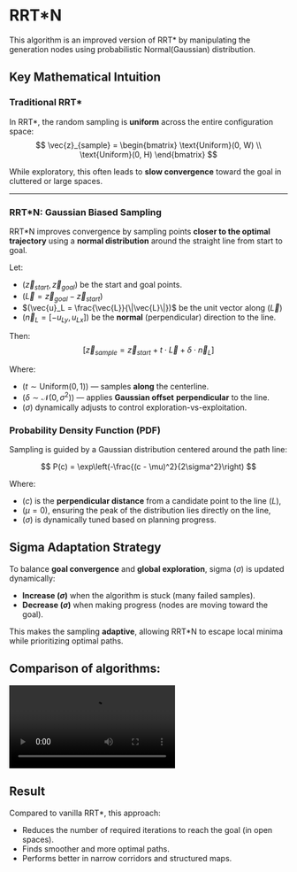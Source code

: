 # RRT*N 

This algorithm is an improved version of RRT* by manipulating the generation nodes using probabilistic Normal(Gaussian) distribution.

## Key Mathematical Intuition

### Traditional RRT\*
In RRT*, the random sampling is **uniform** across the entire configuration space:
$$
\vec{z}_{sample} = 
\begin{bmatrix}
\text{Uniform}(0, W) \\
\text{Uniform}(0, H)
\end{bmatrix}
$$

While exploratory, this often leads to **slow convergence** toward the goal in cluttered or large spaces.

---

### RRT*N: Gaussian Biased Sampling

RRT*N improves convergence by sampling points **closer to the optimal trajectory** using a **normal distribution** around the straight line from start to goal.

Let:
- $(\vec{z}_{start}, \vec{z}_{goal})$ be the start and goal points.
- $(\vec{L} = \vec{z}_{goal} - \vec{z}_{start})$
- $(\vec{u}_L = \frac{\vec{L}}{\|\vec{L}\|})$ be the unit vector along $( \vec{L})$
- $(\vec{n}_L = [-u_{Ly}, u_{Lx}])$ be the **normal** (perpendicular) direction to the line.

Then:
$$
[
\vec{z}_{sample} = \vec{z}_{start} + t \cdot \vec{L} + \delta \cdot \vec{n}_L
]
$$

Where:
- $( t \sim \text{Uniform}(0, 1) )$ — samples **along** the centerline.
- $( \delta \sim \mathcal{N}(0, \sigma^2) )$ — applies **Gaussian offset** **perpendicular** to the line.
- $( \sigma )$ dynamically adjusts to control exploration-vs-exploitation.

### Probability Density Function (PDF)

Sampling is guided by a Gaussian distribution centered around the path line:

$$
P(c) = \exp\left(-\frac{(c - \mu)^2}{2\sigma^2}\right)
$$

Where:
- $( c )$ is the **perpendicular distance** from a candidate point to the line $(L)$\,
- $( \mu = 0 )$, ensuring the peak of the distribution lies directly on the line,
- $( \sigma )$ is dynamically tuned based on planning progress.



## Sigma Adaptation Strategy

To balance **goal convergence** and **global exploration**, sigma $( \sigma )$ is updated dynamically:

- **Increase $( \sigma )$** when the algorithm is stuck (many failed samples).
- **Decrease $( \sigma )$** when making progress (nodes are moving toward the goal).

This makes the sampling **adaptive**, allowing RRT\*N to escape local minima while prioritizing optimal paths.

## Comparison of algorithms:
<video controls src="videos/stacked_output.mp4" title="Title"></video>

## Result

Compared to vanilla RRT\*, this approach:
- Reduces the number of required iterations to reach the goal (in open spaces).
- Finds smoother and more optimal paths.
- Performs better in narrow corridors and structured maps.
